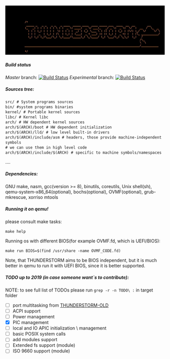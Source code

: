 ![THUNDERSTORM_LOGO](boot/TH.jpg)
##### Build status 
*Master* branch:
[![Build Status](https://travis-ci.com/Igor1101/THUNDERSTORM.svg?branch=master)](https://travis-ci.com/Igor1101/THUNDERSTORM)
*Experimental* branch:
[![Build Status](https://travis-ci.com/Igor1101/THUNDERSTORM.svg?branch=experimental)](https://travis-ci.com/Igor1101/THUNDERSTORM)
##### Sources tree:
```
src/ # System programs sources
bin/ #system programs binaries
kernel/ # Portable kernel sources
libc/ # Kernel libc
arch/ # HW dependent kernel sources
arch/$(ARCH)/boot # HW dependent initialization
arch/$(ARCH)/lld/ # low level built-in drivers
arch/$(ARCH)/include/asm # headers, those provide machine-independent symbols
# we can use them in high level code
arch/$(ARCH)/include/$(ARCH) # specific to machine symbols/namespaces
```
....

##### Dependencies:
GNU make,
nasm,
gcc(version >= 8), 
binutils, 
coreutils,
Unix shell(sh),
qemu-system-x86_64(optional),
bochs(optional),
OVMF(optional), 
grub-mkrescue,
xorriso
mtools
##### Running it on qemu!
please consult make tasks:
```
make help
```
Running os with different BIOS(for example OVMF.fd, which is UEFI/BIOS):
```
make run BIOS=$(find /usr/share -name OVMF_CODE.fd)
```
Note, that THUNDERSTORM aims to be BIOS independent, 
but it is much better in qemu to run it with UEFI BIOS, since
it is better supported.

##### TODO up to 2019 (in case someone want`s to contribute):
NOTE: to see full list of TODOs please run `grep -r -n TODO\ :` in target folder
- [ ] port multitasking from [THUNDERSTORM-OLD](http://github.com/Igor1101/THUNDERSTORM-OLD)
- [ ] ACPI support 
- [ ] Power management
- [X] PIC management
- [ ] local and IO APIC initialization \ management
- [ ] basic POSIX system calls
- [ ] add modules support
- [ ] Extended fs support (module)
- [ ] ISO 9660 support (module)
